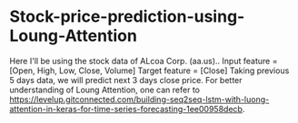 # Stock-price-prediction-using-Loung-Attention
Here I'll be using the stock data of ALcoa Corp. (aa.us)..
Input feature = [Open, High, Low, Close, Volume] 
Target feature = [Close] 
Taking previous 5 days data, we will predict next 3 days close price. 
For better understanding of Loung Attention, one can refer to 
https://levelup.gitconnected.com/building-seq2seq-lstm-with-luong-attention-in-keras-for-time-series-forecasting-1ee00958decb.
